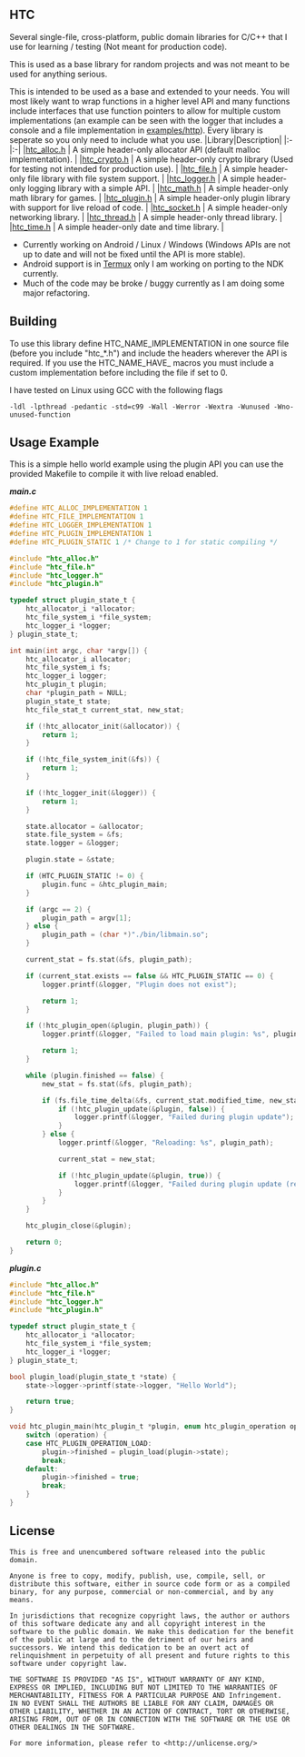 ## HTC
Several single-file, cross-platform, public domain libraries for C/C++ that I use for learning / testing (Not meant for production code).

This is used as a base library for random projects and was not meant to be used for anything serious.

This is intended to be used as a base and extended to your needs. You will most likely want to wrap functions in a higher level API and many functions include interfaces that use function pointers to allow for multiple custom implementations (an example can be seen with the logger that includes a console and a file implementation in [examples/http](examples/http)). Every library is seperate so you only need to include what you use.
|Library|Description|
|:-|:-|
|[htc_alloc.h](include/htc_alloc.h) | A simple header-only allocator API (default malloc implementation). |
|[htc_crypto.h](include/htc_crypto.h) | A simple header-only crypto library (Used for testing not intended for production use). |
|[htc_file.h](include/htc_file.h) | A simple header-only file library with file system support. |
|[htc_logger.h](include/htc_logger.h) | A simple header-only logging library with a simple API. |
|[htc_math.h](include/htc_math.h) | A simple header-only math library for games. |
|[htc_plugin.h](include/htc_plugin.h) | A simple header-only plugin library with support for live reload of code. |
|[htc_socket.h](include/htc_socket.h) | A simple header-only networking library. |
|[htc_thread.h](include/htc_thread.h) | A simple header-only thread library. |
|[htc_time.h](include/htc_time.h) | A simple header-only date and time library. |
* Currently working on  Android / Linux / Windows (Windows APIs are not up to date and will not be fixed until the API is more stable).
* Android support is in [Termux](https://github.com/termux/termux-app) only I am working on porting to the NDK currently.
* Much of the code may be broke / buggy currently as I am doing some major refactoring.
## Building
To use this library define HTC_NAME_IMPLEMENTATION in one source file (before you include "htc_*.h") and include the headers wherever the API is required. If you use the HTC_NAME_HAVE_ macros you must include a custom implementation before including the file if set to 0.

I have tested on Linux using GCC with the following flags
```
-ldl -lpthread -pedantic -std=c99 -Wall -Werror -Wextra -Wunused -Wno-unused-function
```
## Usage Example
This is a simple hello world example using the plugin API you can use the provided Makefile to compile it with live reload enabled.

***main.c***
```c
#define HTC_ALLOC_IMPLEMENTATION 1
#define HTC_FILE_IMPLEMENTATION 1
#define HTC_LOGGER_IMPLEMENTATION 1
#define HTC_PLUGIN_IMPLEMENTATION 1
#define HTC_PLUGIN_STATIC 1 /* Change to 1 for static compiling */

#include "htc_alloc.h"
#include "htc_file.h"
#include "htc_logger.h"
#include "htc_plugin.h"

typedef struct plugin_state_t {
	htc_allocator_i *allocator;
	htc_file_system_i *file_system;
	htc_logger_i *logger;
} plugin_state_t;

int main(int argc, char *argv[]) {
	htc_allocator_i allocator;
	htc_file_system_i fs;
	htc_logger_i logger;
	htc_plugin_t plugin;
	char *plugin_path = NULL;
	plugin_state_t state;
	htc_file_stat_t current_stat, new_stat;

	if (!htc_allocator_init(&allocator)) {
		return 1;
	}

	if (!htc_file_system_init(&fs)) {
		return 1;
	}

	if (!htc_logger_init(&logger)) {
		return 1;
	}

	state.allocator = &allocator;
	state.file_system = &fs;
	state.logger = &logger;

	plugin.state = &state;

	if (HTC_PLUGIN_STATIC != 0) {
		plugin.func = &htc_plugin_main;
	}

	if (argc == 2) {
		plugin_path = argv[1];
	} else {
		plugin_path = (char *)"./bin/libmain.so";
	}

	current_stat = fs.stat(&fs, plugin_path);

	if (current_stat.exists == false && HTC_PLUGIN_STATIC == 0) {
		logger.printf(&logger, "Plugin does not exist");

		return 1;
	}

	if (!htc_plugin_open(&plugin, plugin_path)) {
		logger.printf(&logger, "Failed to load main plugin: %s", plugin_path);

		return 1;
	}

	while (plugin.finished == false) {
		new_stat = fs.stat(&fs, plugin_path);

		if (fs.file_time_delta(&fs, current_stat.modified_time, new_stat.modified_time) == 0) {
			if (!htc_plugin_update(&plugin, false)) {
				logger.printf(&logger, "Failed during plugin update");
			}
		} else {
			logger.printf(&logger, "Reloading: %s", plugin_path);

			current_stat = new_stat;

			if (!htc_plugin_update(&plugin, true)) {
				logger.printf(&logger, "Failed during plugin update (reload)");
			}
		}
	}

	htc_plugin_close(&plugin);

	return 0;
}
```
***plugin.c***
```c
#include "htc_alloc.h"
#include "htc_file.h"
#include "htc_logger.h"
#include "htc_plugin.h"

typedef struct plugin_state_t {
	htc_allocator_i *allocator;
	htc_file_system_i *file_system;
	htc_logger_i *logger;
} plugin_state_t;

bool plugin_load(plugin_state_t *state) {
	state->logger->printf(state->logger, "Hello World");

	return true;
}

void htc_plugin_main(htc_plugin_t *plugin, enum htc_plugin_operation operation) {
	switch (operation) {
	case HTC_PLUGIN_OPERATION_LOAD:
		plugin->finished = plugin_load(plugin->state);
		break;
	default:
		plugin->finished = true;
		break;
	}
}
```
## License
```
This is free and unencumbered software released into the public domain.

Anyone is free to copy, modify, publish, use, compile, sell, or
distribute this software, either in source code form or as a compiled
binary, for any purpose, commercial or non-commercial, and by any
means.

In jurisdictions that recognize copyright laws, the author or authors
of this software dedicate any and all copyright interest in the
software to the public domain. We make this dedication for the benefit
of the public at large and to the detriment of our heirs and
successors. We intend this dedication to be an overt act of
relinquishment in perpetuity of all present and future rights to this
software under copyright law.

THE SOFTWARE IS PROVIDED "AS IS", WITHOUT WARRANTY OF ANY KIND,
EXPRESS OR IMPLIED, INCLUDING BUT NOT LIMITED TO THE WARRANTIES OF
MERCHANTABILITY, FITNESS FOR A PARTICULAR PURPOSE AND Infringement.
IN NO EVENT SHALL THE AUTHORS BE LIABLE FOR ANY CLAIM, DAMAGES OR
OTHER LIABILITY, WHETHER IN AN ACTION OF CONTRACT, TORT OR OTHERWISE,
ARISING FROM, OUT OF OR IN CONNECTION WITH THE SOFTWARE OR THE USE OR
OTHER DEALINGS IN THE SOFTWARE.

For more information, please refer to <http://unlicense.org/>
```
